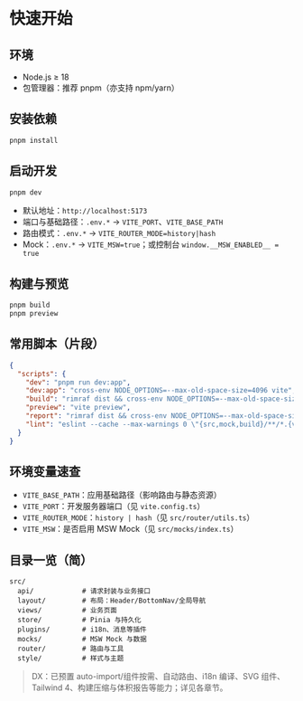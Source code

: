 # 快速开始

## 环境

- Node.js ≥ 18
- 包管理器：推荐 pnpm（亦支持 npm/yarn）

## 安装依赖

```bash
pnpm install
```

## 启动开发

```bash
pnpm dev
```

- 默认地址：`http://localhost:5173`
- 端口与基础路径：`.env.*` → `VITE_PORT`、`VITE_BASE_PATH`
- 路由模式：`.env.*` → `VITE_ROUTER_MODE=history|hash`
- Mock：`.env.*` → `VITE_MSW=true`；或控制台 `window.__MSW_ENABLED__ = true`

## 构建与预览

```bash
pnpm build
pnpm preview
```

## 常用脚本（片段）

```json
{
  "scripts": {
    "dev": "pnpm run dev:app",
    "dev:app": "cross-env NODE_OPTIONS=--max-old-space-size=4096 vite",
    "build": "rimraf dist && cross-env NODE_OPTIONS=--max-old-space-size=8192 vite build",
    "preview": "vite preview",
    "report": "rimraf dist && cross-env NODE_OPTIONS=--max-old-space-size=8192 vite build --mode report",
    "lint": "eslint --cache --max-warnings 0 \"{src,mock,build}/**/*.{vue,js,ts,tsx,css,scss}\" --fix"
  }
}
```

## 环境变量速查

- `VITE_BASE_PATH`：应用基础路径（影响路由与静态资源）
- `VITE_PORT`：开发服务器端口（见 `vite.config.ts`）
- `VITE_ROUTER_MODE`：`history | hash`（见 `src/router/utils.ts`）
- `VITE_MSW`：是否启用 MSW Mock（见 `src/mocks/index.ts`）

## 目录一览（简）

```text
src/
  api/            # 请求封装与业务接口
  layout/         # 布局：Header/BottomNav/全局导航
  views/          # 业务页面
  store/          # Pinia 与持久化
  plugins/        # i18n、消息等插件
  mocks/          # MSW Mock 与数据
  router/         # 路由与工具
  style/          # 样式与主题
```

> DX：已预置 auto-import/组件按需、自动路由、i18n 编译、SVG 组件、Tailwind 4、构建压缩与体积报告等能力；详见各章节。
